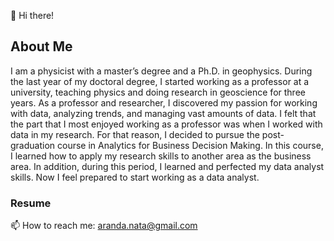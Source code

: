 👋 Hi there!
 
## About Me
I am a physicist with a master’s degree and a Ph.D. in geophysics.
During the last year of my doctoral degree, I started working as a professor at a university, teaching physics 
and doing research in geoscience for three years. As a professor and researcher, 
I discovered my passion for working with data, analyzing trends, and managing vast amounts of data. 
I felt that the part that I most enjoyed working as a professor was when I worked with data in my research.
For that reason, I decided to pursue the post-graduation course in Analytics for Business Decision Making. 
In this course, I learned how to apply my research skills to another area as the business area. In addition, 
during this period, I learned and perfected my data analyst skills.
Now I feel prepared to start working as a data analyst.

### Resume

<!---
nmarandac/nmarandac is a ✨ special ✨ repository because its `README.md` (this file) appears on your GitHub profile.
You can click the Preview link to take a look at your changes.
--->
 📫 How to reach me: aranda.nata@gmail.com
